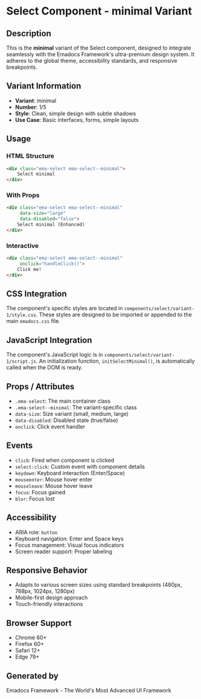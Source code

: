 # Select Component - minimal Variant

## Description
This is the **minimal** variant of the Select component, designed to integrate seamlessly with the Emadocs Framework's ultra-premium design system. It adheres to the global theme, accessibility standards, and responsive breakpoints.

## Variant Information
- **Variant**: minimal
- **Number**: 1/5
- **Style**: Clean, simple design with subtle shadows
- **Use Case**: Basic interfaces, forms, simple layouts

## Usage

### HTML Structure
```html
<div class="ema-select ema-select--minimal">
    Select minimal
</div>
```

### With Props
```html
<div class="ema-select ema-select--minimal" 
     data-size="large" 
     data-disabled="false">
    Select minimal (Enhanced)
</div>
```

### Interactive
```html
<div class="ema-select ema-select--minimal" 
     onclick="handleClick()">
    Click me!
</div>
```

## CSS Integration
The component's specific styles are located in `components/select/variant-1/style.css`. These styles are designed to be imported or appended to the main `emadocs.css` file.

## JavaScript Integration
The component's JavaScript logic is in `components/select/variant-1/script.js`. An initialization function, `initSelectMinimal()`, is automatically called when the DOM is ready.

## Props / Attributes
- `.ema-select`: The main container class
- `.ema-select--minimal`: The variant-specific class
- `data-size`: Size variant (small, medium, large)
- `data-disabled`: Disabled state (true/false)
- `onclick`: Click event handler

## Events
- `click`: Fired when component is clicked
- `select:click`: Custom event with component details
- `keydown`: Keyboard interaction (Enter/Space)
- `mouseenter`: Mouse hover enter
- `mouseleave`: Mouse hover leave
- `focus`: Focus gained
- `blur`: Focus lost

## Accessibility
- ARIA role: `button`
- Keyboard navigation: Enter and Space keys
- Focus management: Visual focus indicators
- Screen reader support: Proper labeling

## Responsive Behavior
- Adapts to various screen sizes using standard breakpoints (480px, 768px, 1024px, 1280px)
- Mobile-first design approach
- Touch-friendly interactions

## Browser Support
- Chrome 60+
- Firefox 60+
- Safari 12+
- Edge 79+

## Generated by
Emadocs Framework - The World's Most Advanced UI Framework
